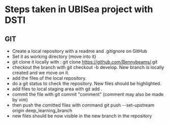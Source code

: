 # Steps taken in UBISea project with DSTI

## GIT

- Create a local repository with a readme and .gitignore on GitHub
- Set it as working directory (move into it)
- git clone it locally with : git clone https://github.com/Bennybeams/<repositoryname>.git
- checkout the branch with git checkout -b develop. New branch is locally created and we move on it.
- add the files of the local repository.
- do a git status to check the repository. New files should be highlighted.
- add files to local staging area with git add .
- commit the file with git commit "comment" (comment may also be made by vim)
- then push the comitted files with command  git push --set-upstream origin deep_learning_branch
- new files should be now visible in the new branch in the repository